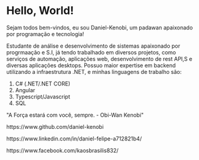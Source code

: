 <h1><b>Hello, World!</b></h1>
<p>Sejam todos bem-vindos, eu sou Daniel-Kenobi, um padawan apaixonado por programação e tecnologia!</p>
<p>Estudante de análise e desenvolvimento de sistemas apaixonado por progrmaação e S.I, já tendo trabalhado em diversos projetos, como serviços de automação, aplicações web, desenvolvimento de rest API,S e diversas aplicações desktops. Possuo maior expertise em backend utilizando a infraestrutura .NET, e minhas linguagens de trabalho são:</p>
<ol>
<li>C# (.NET/.NET CORE)</li>
<li>Angular</li>
<li>Typescript/Javascript</li>
<li>SQL</li>
</ol>

<p>"A Força estará com você, sempre. - Obi-Wan Kenobi"</p>

<p>https://www.github.com/daniel-kenobi</p>
<p>https://www.linkedin.com/in/daniel-felipe-a712821b4/</p>
<p>https://www.facebook.com/kaosbrasilis832/</p>

